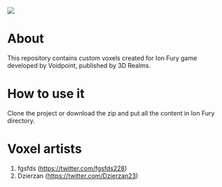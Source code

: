 ![](https://imgur.com/z6NI021.png)

# About

This repository contains custom voxels created for Ion Fury game developed by Voidpoint, published by 3D Realms.

# How to use it

Clone the project or download the zip and put all the content in Ion Fury directory.

# Voxel artists

1. fgsfds (https://twitter.com/fgsfds228)
2. Dzierzan (https://twitter.com/Dzierzan23)